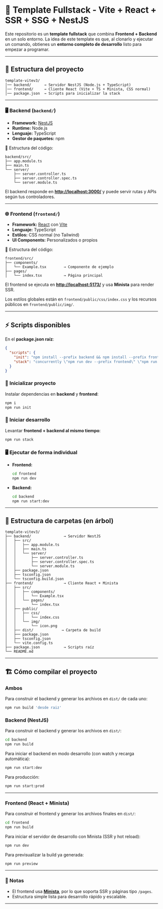 # 🚀 Template Fullstack - Vite + React + SSR + SSG + NestJS

Este repositorio es un **template fullstack** que combina **Frontend + Backend** en un solo entorno.
La idea de este template es que, al clonarlo y ejecutar un comando, obtienes un **entorno completo de desarrollo** listo para empezar a programar.

---

## 📂 Estructura del proyecto

```text
template-vitev3/
│── backend/      → Servidor NestJS (Node.js + TypeScript)
│── frontend/     → Cliente React (Vite + TS + Minista, CSS normal)
│── package.json  → Scripts para inicializar la stack
```

---

### 🖥️ Backend (`backend/`)

* **Framework:** [NestJS](https://nestjs.com/)
* **Runtime:** Node.js
* **Lenguaje:** TypeScript
* **Gestor de paquetes:** npm

📂 Estructura del código:

```text
backend/src/
├── app.module.ts
├── main.ts
└── server/
    ├── server.controller.ts
    ├── server.controller.spec.ts
    └── server.module.ts
```

El backend responde en **[http://localhost:3000/](http://localhost:3000/)** y puede servir rutas y APIs según tus controladores.

---

### 🌐 Frontend (`frontend/`)

* **Framework:** [React](https://react.dev/) con [Vite](https://vitejs.dev/)
* **Lenguaje:** TypeScript
* **Estilos:** CSS normal (no Tailwind)
* **UI Components:** Personalizados o propios

📂 Estructura del código:

```text
frontend/src/
├── components/
│   └── Example.tsx        → Componente de ejemplo
├── pages/
│   └── index.tsx          → Página principal
```

El frontend se ejecuta en **[http://localhost:5173/](http://localhost:5173/)** y usa **Minista** para render SSR.

Los estilos globales están en `frontend/public/css/index.css` y los recursos públicos en `frontend/public/img/`.

---

## ⚡ Scripts disponibles

En el **package.json raíz**:

```json
{
  "scripts": {
    "init": "npm install --prefix backend && npm install --prefix frontend",
    "stack": "concurrently \"npm run dev --prefix frontend\" \"npm run start:dev --prefix backend\""
  }
}
```

### 🔧 Inicializar proyecto

Instalar dependencias en **backend** y **frontend**:

```bash
npm i
npm run init
```

### 🚀 Iniciar desarrollo

Levantar **frontend + backend al mismo tiempo**:

```bash
npm run stack
```

### 🖥️ Ejecutar de forma individual

* **Frontend:**

  ```bash
  cd frontend
  npm run dev
  ```

* **Backend:**

  ```bash
  cd backend
  npm run start:dev
  ```

---

## 📂 Estructura de carpetas (en árbol)

```text
template-vitev3/
├── backend/               → Servidor NestJS
│   ├── src/
│   │   ├── app.module.ts
│   │   ├── main.ts
│   │   └── server/
│   │       ├── server.controller.ts
│   │       ├── server.controller.spec.ts
│   │       └── server.module.ts
│   ├── package.json
│   ├── tsconfig.json
│   └── tsconfig.build.json
├── frontend/              → Cliente React + Minista
│   ├── src/
│   │   ├── components/
│   │   │   └── Example.tsx
│   │   └── pages/
│   │       └── index.tsx
│   ├── public/
│   │   ├── css/
│   │   │   └── index.css
│   │   └── img/
│   │       └── icon.png
│   ├── dist/             → Carpeta de build
│   ├── package.json
│   ├── tsconfig.json
│   └── vite.config.ts
├── package.json           → Scripts raíz
└── README.md
```

---

## 🏗️ Cómo compilar el proyecto

### Ambos
Para construir el backend y generar los archivos en `dist/` de cada uno:

```bash
npm run build 'desde raiz'
```


### Backend (NestJS)

Para construir el backend y generar los archivos en `dist/`:

```bash
cd backend
npm run build
```

Para iniciar el backend en modo desarrollo (con watch y recarga automática):

```bash
npm run start:dev
```

Para producción:

```bash
npm run start:prod
```

---

### Frontend (React + Minista)

Para construir el frontend y generar los archivos finales en `dist/`:

```bash
cd frontend
npm run build
```

Para iniciar el servidor de desarrollo con Minista (SSR y hot reload):

```bash
npm run dev
```

Para previsualizar la build ya generada:

```bash
npm run preview
```

---

### 📌 Notas

* El frontend usa **[Minista](https://github.com/qrac/minista)**, por lo que soporta SSR y páginas tipo `/pages`.
* Estructura simple lista para desarrollo rápido y escalable.

---